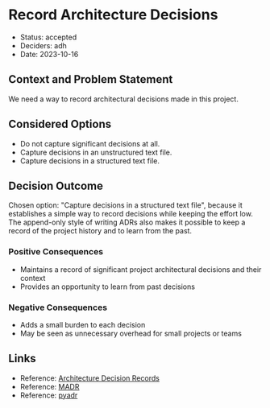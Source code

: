 # Record Architecture Decisions

* Status: accepted
* Deciders: adh
* Date: 2023-10-16

## Context and Problem Statement

We need a way to record architectural decisions made in this project.

## Considered Options

* Do not capture significant decisions at all.
* Capture decisions in an unstructured text file.
* Capture decisions in a structured text file.

## Decision Outcome

Chosen option: "Capture decisions in a structured text file", because it
establishes a simple way to record decisions while keeping the effort
low. The append-only style of writing ADRs also makes it possible to
keep a record of the project history and to learn from the past.

### Positive Consequences

* Maintains a record of significant project architectural decisions and their context
* Provides an opportunity to learn from past decisions

### Negative Consequences

* Adds a small burden to each decision
* May be seen as unnecessary overhead for small projects or teams

## Links

* Reference: [Architecture Decision Records](https://adr.github.io/)
* Reference: [MADR](https://adr.github.io/madr/)
* Reference: [pyadr](https://github.com/opinionated-digital-center/pyadr)

